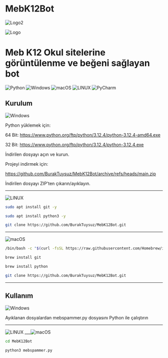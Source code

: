 # MebK12Bot
![Logo2](https://repository-images.githubusercontent.com/818005837/d4f270ff-f211-45c1-9b83-c9a97404b668)

![Logo](https://upload.wikimedia.org/wikipedia/commons/c/cc/Milli_E%C4%9Fitim_Bakanl%C4%B1%C4%9F%C4%B1_Logo.svg)

# Meb K12 Okul sitelerine görüntülenme ve beğeni sağlayan bot


![Python](https://img.shields.io/badge/python-3670A0?style=for-the-badge&logo=python&logoColor=ffdd54) 	![Windows](https://img.shields.io/badge/Windows-0078D6?style=for-the-badge&logo=windows&logoColor=white) ![macOS](https://img.shields.io/badge/mac%20os-000000?style=for-the-badge&logo=macos&logoColor=F0F0F0) ![LINUX](https://img.shields.io/badge/Linux-FCC624?style=for-the-badge&logo=linux&logoColor=black) ![PyCharm](https://img.shields.io/badge/pycharm-143?style=for-the-badge&logo=pycharm&logoColor=black&color=black&labelColor=green)

## Kurulum
![Windows](https://img.shields.io/badge/Windows-0078D6?style=for-the-badge&logo=windows&logoColor=white) 

Python yüklemek için: 

64 Bit: https://www.python.org/ftp/python/3.12.4/python-3.12.4-amd64.exe

32 Bit: https://www.python.org/ftp/python/3.12.4/python-3.12.4.exe

İndirilen dosyayı açın ve kurun.

Projeyi indirmek için:

https://github.com/BurakTuysuz/MebK12Bot/archive/refs/heads/main.zip

İndirilen dosyayı ZIP'ten çıkarın/ayıklayın.

---
![LINUX](https://img.shields.io/badge/Linux-FCC624?style=for-the-badge&logo=linux&logoColor=black)

```bash
sudo apt install git -y
```

```bash
sudo apt install python3 -y
```

```bash
git clone https://github.com/BurakTuysuz/MebK12Bot.git
```

---
![macOS](https://img.shields.io/badge/mac%20os-000000?style=for-the-badge&logo=macos&logoColor=F0F0F0) 
```bash
/bin/bash -c "$(curl -fsSL https://raw.githubusercontent.com/Homebrew/install/HEAD/install.sh)"
```
```bash
brew install git
```
```bash
brew install python
```
```bash
git clone https://github.com/BurakTuysuz/MebK12Bot.git
```

---
## Kullanım
![Windows](https://img.shields.io/badge/Windows-0078D6?style=for-the-badge&logo=windows&logoColor=white) 

Ayıklanan dosyalardan mebspammer.py dosyasını Python ile çalıştırın

---
![LINUX](https://img.shields.io/badge/Linux-FCC624?style=for-the-badge&logo=linux&logoColor=black) ___![macOS](https://img.shields.io/badge/mac%20os-000000?style=for-the-badge&logo=macos&logoColor=F0F0F0) 


```bash
cd MebK12Bot
```

```bash
python3 mebspammer.py
```